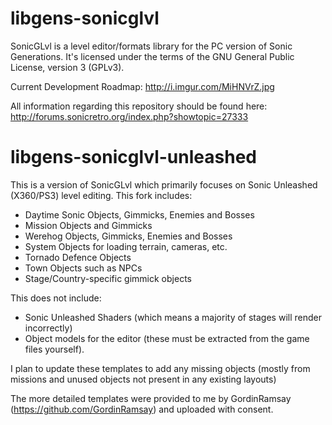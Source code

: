 # libgens-sonicglvl

SonicGLvl is a level editor/formats library for the PC version of Sonic Generations. It's licensed under the terms 
of the GNU General Public License, version 3 (GPLv3).

Current Development Roadmap: http://i.imgur.com/MiHNVrZ.jpg

All information regarding this repository should be found here: http://forums.sonicretro.org/index.php?showtopic=27333

# libgens-sonicglvl-unleashed

This is a version of SonicGLvl which primarily focuses on Sonic Unleashed (X360/PS3) level editing.
This fork includes:
- Daytime Sonic Objects, Gimmicks, Enemies and Bosses
- Mission Objects and Gimmicks
- Werehog Objects, Gimmicks, Enemies and Bosses
- System Objects for loading terrain, cameras, etc.
- Tornado Defence Objects
- Town Objects such as NPCs
- Stage/Country-specific gimmick objects

This does not include:
- Sonic Unleashed Shaders (which means a majority of stages will render incorrectly)
- Object models for the editor (these must be extracted from the game files yourself).

I plan to update these templates to add any missing objects (mostly from missions and unused objects not present in any existing layouts)

The more detailed templates were provided to me by GordinRamsay (https://github.com/GordinRamsay) and uploaded with consent.
